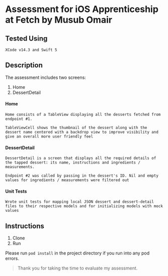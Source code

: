 # Assessment for iOS Apprenticeship at Fetch by Musub Omair

## Tested Using
```XCode v14.3 and Swift 5```

## Description

The assessment includes two screens: 
1. Home
2. DessertDetail

#### Home
```Home consists of a TableView displaying all the desserts fetched from endpoint #1.```

```TableViewCell shows the thumbnail of the dessert along with the dessert name centered with a backdrop view to improve visibility and give an overall more user friendly feel```

#### DessertDetail
```DessertDetail is a screen that displays all the required details of the tapped dessert: its name, instructions and ingredients / measurements.```

```Endpoint #2 was called by passing in the dessert's ID. Nil and empty values for ingredients / measurements were filtered out```

#### Unit Tests
```Wrote unit tests for mapping local JSON dessert and dessert-detail files to their respective models and for initializing models with mock values```

## Instructions 

1. Clone
2. Run

Please run ```pod install``` in the project directory if you run into any pod errors.

>Thank you for taking the time to evaluate my assessment.

